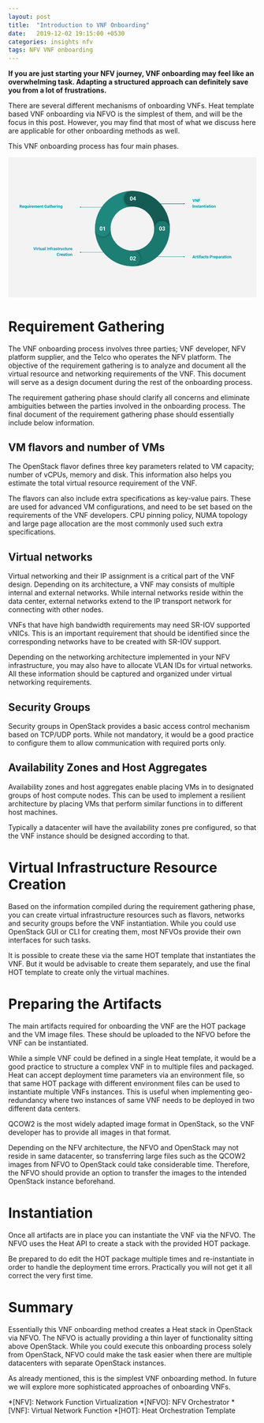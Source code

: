 ```yaml
---
layout: post
title:  "Introduction to VNF Onboarding"
date:   2019-12-02 19:15:00 +0530
categories: insights nfv
tags: NFV VNF onboarding
---
```


**If you are just starting your NFV journey, VNF onboarding may feel like an overwhelming task. Adapting a structured approach can definitely save you from a lot of frustrations.**

There are several different mechanisms of onboarding VNFs. Heat template based VNF onboarding via NFVO is the simplest of them, and will be the focus in this post. However, you may find that most of what we discuss here are applicable for other onboarding methods as well.

This VNF onboarding process has four main phases.

![VNF Onboarding Process](/assets/images/vnf_onboarding_process.png)

# Requirement Gathering

The VNF onboarding process involves three parties; VNF developer, NFV platform supplier, and the Telco who operates the NFV platform. The objective of the requirement gathering is to analyze and document all the virtual resource and networking requirements of the VNF. This document will serve as a design document during the rest of the onboarding process.

The requirement gathering phase should clarify all concerns and eliminate ambiguities between the parties involved in the onboarding process. The final document of the requirement gathering phase should essentially include below information.

## VM flavors and number of VMs 

The OpenStack flavor defines three key parameters related to VM capacity; number of vCPUs, memory and disk. This information also helps you estimate the total virtual resource requirement of the VNF.

The flavors can also include extra specifications as key-value pairs. These are used for advanced VM configurations, and need to be set based on the requirements of the VNF developers. CPU pinning policy, NUMA topology and large page allocation are the most commonly used such extra specifications.

## Virtual networks

Virtual networking and their IP assignment is a critical part of the VNF design. Depending on its architecture, a VNF may consists of multiple internal and external networks. While internal networks reside within the data center, external networks extend to the IP transport network for connecting with other nodes.

VNFs that have high bandwidth requirements may need SR-IOV supported vNICs. This is an important requirement that should be identified since the corresponding networks have to be created with SR-IOV support.

Depending on the networking architecture implemented in your NFV infrastructure, you may also have to allocate VLAN IDs for virtual networks. All these information should be captured and organized under virtual networking requirements.

## Security Groups

Security groups in OpenStack provides a basic access control mechanism based on TCP/UDP ports. While not mandatory, it would be a good practice to configure them to allow communication with required ports only.

## Availability Zones and Host Aggregates

Availability zones and host aggregates enable placing VMs in to designated groups of host compute nodes. This can be used to implement a resilient architecture by placing VMs that perform similar functions in to different host machines. 

Typically a datacenter will have the availability zones pre configured, so that the VNF instance should be designed according to that.

# Virtual Infrastructure Resource Creation

Based on the information compiled during the requirement gathering phase, you can create virtual infrastructure resources such as flavors, networks and security groups before the VNF instantiation. While you could use OpenStack GUI or CLI for creating them, most NFVOs provide their own interfaces for such tasks.

It is possible to create these via the same HOT template that instantiates the VNF. But it would be advisable to create them separately, and use the final HOT template to create only the virtual machines.

# Preparing the Artifacts

The main artifacts required for onboarding the VNF are the HOT package and the VM image files. These should be uploaded to the NFVO before the VNF can be instantiated.

While a simple VNF could be defined in a single Heat template, it would be a good practice to structure a complex VNF in to multiple files and packaged. Heat can accept deployment time parameters via an environment file, so that same HOT package with different environment files can be used to instantiate multiple VNFs instances. This is useful when implementing geo-redundancy where two instances of same VNF needs to be deployed in two different data centers.

QCOW2 is the most widely adapted image format in OpenStack, so the VNF developer has to provide all images in that format.

Depending on the NFV architecture, the NFVO and OpenStack may not reside in same datacenter, so transferring large files such as the QCOW2 images from NFVO to OpenStack could take considerable time. Therefore, the NFVO should provide an option to transfer the images to the intended OpenStack instance beforehand.

# Instantiation

Once all artifacts are in place you can instantiate the VNF via the NFVO. The NFVO uses the Heat API to create a stack with the provided HOT package.

Be prepared to do edit the HOT package multiple times and re-instantiate in order to handle the deployment time errors. Practically you will not get it all correct the very first time.

# Summary

Essentially this VNF onboarding method creates a Heat stack in OpenStack via NFVO. The NFVO is actually providing a thin layer of functionality sitting above OpenStack. While you could execute this onboarding process solely from OpenStack, NFVO could make the task easier when there are multiple datacenters with separate OpenStack instances.

As already mentioned, this is the simplest VNF onboarding method. In future we will explore more sophisticated approaches of onboarding VNFs.

*[NFV]: Network Function Virtualization
*[NFVO]: NFV Orchestrator
*[VNF]: Virtual Network Function
*[HOT]: Heat Orchestration Template
